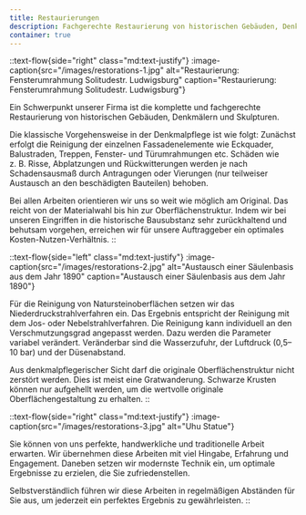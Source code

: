 ```yaml
---
title: Restaurierungen
description: Fachgerechte Restaurierung von historischen Gebäuden, Denkmälern und Skulpturen.
container: true
---
```


::text-flow{side="right" class="md:text-justify"}
:image-caption{src="/images/restorations-1.jpg" alt="Restaurierung: Fensterumrahmung Solitudestr. Ludwigsburg" caption="Restaurierung: Fensterumrahmung Solitudestr. Ludwigsburg"}

Ein Schwerpunkt unserer Firma ist die komplette und fachgerechte Restaurierung von historischen Gebäuden, Denkmälern und Skulpturen.

Die klassische Vorgehensweise in der Denkmalpflege ist wie folgt: Zunächst erfolgt die Reinigung der einzelnen Fassadenelemente wie Eckquader, Balustraden, Treppen, Fenster- und Türumrahmungen etc. Schäden wie z.&nbsp;B. Risse, Abplatzungen und Rückwitterungen werden je nach Schadensausmaß durch Antragungen oder Vierungen (nur teilweiser Austausch an den beschädigten Bauteilen) behoben.

Bei allen Arbeiten orientieren wir uns so weit wie möglich am Original. Das reicht von der Materialwahl bis hin zur Oberflächenstruktur. Indem wir bei unseren Eingriffen in die historische Bausubstanz sehr zurückhaltend und behutsam vorgehen, erreichen wir für unsere Auftraggeber ein optimales Kosten-Nutzen-Verhältnis.
::

::text-flow{side="left" class="md:text-justify"}
:image-caption{src="/images/restorations-2.jpg" alt="Austausch einer Säulenbasis aus dem Jahr 1890" caption="Austausch einer Säulenbasis aus dem Jahr 1890"}

Für die Reinigung von Natursteinoberflächen setzen wir das Niederdruckstrahlverfahren ein. Das Ergebnis entspricht der Reinigung mit dem Jos- oder Nebelstrahlverfahren. Die Reinigung kann individuell an den Verschmutzungsgrad angepasst werden. Dazu werden die Parameter variabel verändert. Veränderbar sind die Wasserzufuhr, der Luftdruck (0,5&ndash;10 bar) und der Düsenabstand.

Aus denkmalpflegerischer Sicht darf die originale Oberflächenstruktur nicht zerstört werden. Dies ist meist eine Gratwanderung. Schwarze Krusten können nur aufgehellt werden, um die wertvolle originale Oberflächengestaltung zu erhalten.
::

::text-flow{side="right" class="md:text-justify"}
:image-caption{src="/images/restorations-3.jpg" alt="Uhu Statue"}

Sie können von uns perfekte, handwerkliche und traditionelle Arbeit erwarten. Wir übernehmen diese Arbeiten mit viel Hingabe, Erfahrung und Engagement. Daneben setzen wir modernste Technik ein, um optimale Ergebnisse zu erzielen, die Sie zufriedenstellen.

Selbstverständlich führen wir diese Arbeiten in regelmäßigen Abständen für Sie aus, um jederzeit ein perfektes Ergebnis zu gewährleisten.
::
